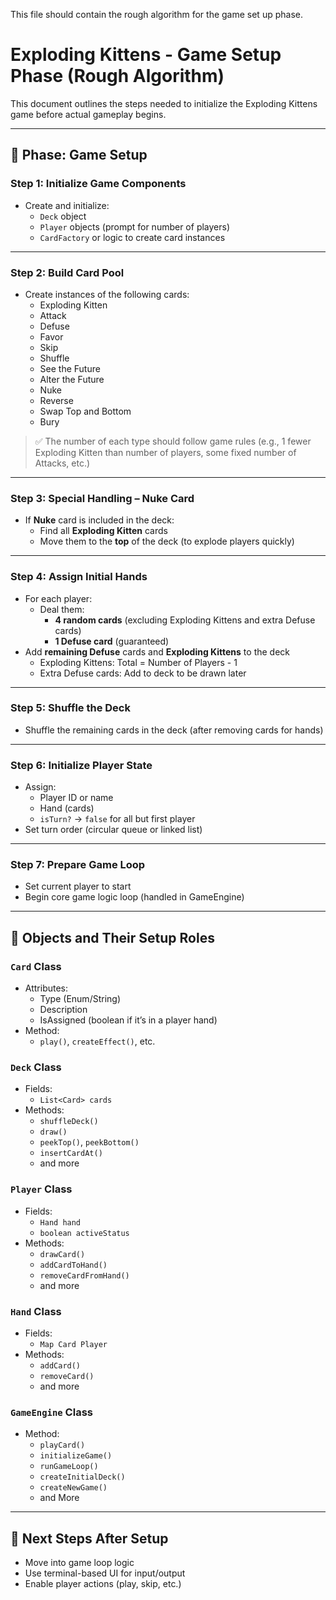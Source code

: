 This file should contain the rough algorithm for the game set up phase.

# Exploding Kittens - Game Setup Phase (Rough Algorithm)

This document outlines the steps needed to initialize the Exploding Kittens game before actual gameplay begins.

---

## 🧩 Phase: Game Setup

### Step 1: Initialize Game Components
- Create and initialize:
  - `Deck` object
  - `Player` objects (prompt for number of players)
  - `CardFactory` or logic to create card instances

---

### Step 2: Build Card Pool
- Create instances of the following cards:
  - Exploding Kitten
  - Attack
  - Defuse
  - Favor
  - Skip
  - Shuffle
  - See the Future
  - Alter the Future
  - Nuke
  - Reverse
  - Swap Top and Bottom
  - Bury

> ✅ The number of each type should follow game rules (e.g., 1 fewer Exploding Kitten than number of players, some fixed number of Attacks, etc.)

---

### Step 3: Special Handling – Nuke Card
- If **Nuke** card is included in the deck:
  - Find all **Exploding Kitten** cards
  - Move them to the **top** of the deck (to explode players quickly)

---

### Step 4: Assign Initial Hands
- For each player:
  - Deal them:
    - **4 random cards** (excluding Exploding Kittens and extra Defuse cards)
    - **1 Defuse card** (guaranteed)
- Add **remaining Defuse** cards and **Exploding Kittens** to the deck
  - Exploding Kittens: Total = Number of Players - 1
  - Extra Defuse cards: Add to deck to be drawn later

---

### Step 5: Shuffle the Deck
- Shuffle the remaining cards in the deck (after removing cards for hands)

---

### Step 6: Initialize Player State
- Assign:
  - Player ID or name
  - Hand (cards)
  - `isTurn?` → `false` for all but first player
- Set turn order (circular queue or linked list)

---

### Step 7: Prepare Game Loop
- Set current player to start
- Begin core game logic loop (handled in GameEngine)

---

## 🎴 Objects and Their Setup Roles

### `Card` Class
- Attributes:
  - Type (Enum/String)
  - Description
  - IsAssigned (boolean if it’s in a player hand)
- Method:
  - `play()`, `createEffect()`, etc.

### `Deck` Class
- Fields:
  - `List<Card> cards`
- Methods:
  - `shuffleDeck()`
  - `draw()`
  - `peekTop()`, `peekBottom()`
  - `insertCardAt()`
  - and more

### `Player` Class
- Fields:
  - `Hand hand`
  - `boolean activeStatus`
- Methods:
  - `drawCard()`
  - `addCardToHand()`
  - `removeCardFromHand()`
  - and more

### `Hand` Class
- Fields:
  - `Map Card Player`
- Methods:
  - `addCard()`
  - `removeCard()`
  - and more

### `GameEngine` Class
- Method:
  - `playCard()`
  - `initializeGame()`
  - `runGameLoop()`
  - `createInitialDeck()`
  - `createNewGame()`
  - and More

---

## 🚀 Next Steps After Setup
- Move into game loop logic
- Use terminal-based UI for input/output
- Enable player actions (play, skip, etc.)
